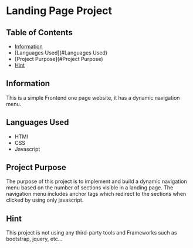 # Landing Page Project

## Table of Contents

* [Information](#information)
* [Languages Used](#Languages Used)
* [Project Purpose](#Project Purpose)
* [Hint](#Hint)

## Information

This is a simple Frontend one page website, it has a dynamic navigation menu.

## Languages Used

- HTMl
- CSS
- Javascript

## Project Purpose

The purpose of this project is to implement and build a dynamic navigation menu based on the number of sections visible in a landing page.
The navigation menu includes anchor tags which redirect to the sections when clicked by using only javascript.

## Hint

This project is not using any third-party tools and Frameworks such as bootstrap, jquery, etc...




